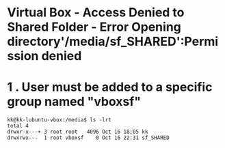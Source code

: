 # Virtual Box - Access Denied to Shared Folder - Error Opening directory'/media/sf_SHARED':Permission denied

# 1 . User must be added to a specific group named "vboxsf"

```
kk@kk-lubuntu-vbox:/media$ ls -lrt
total 4
drwxr-x---+ 3 root root   4096 Oct 16 18:05 kk
drwxrwx---  1 root vboxsf    0 Oct 16 22:31 sf_SHARED
```


